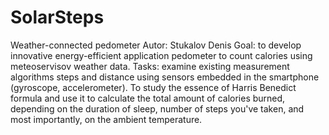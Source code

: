 # SolarSteps
Weather-connected pedometer
Autor: Stukalov Denis
Goal: to develop innovative energy-efficient application pedometer to count calories using meteoservisov weather data.
Tasks: examine existing measurement algorithms steps and distance using sensors embedded in the smartphone (gyroscope, accelerometer). To study the essence of Harris Benedict formula and use it to calculate the total amount of calories burned, depending on the duration of sleep, number of steps you've taken, and most importantly, on the ambient temperature.

